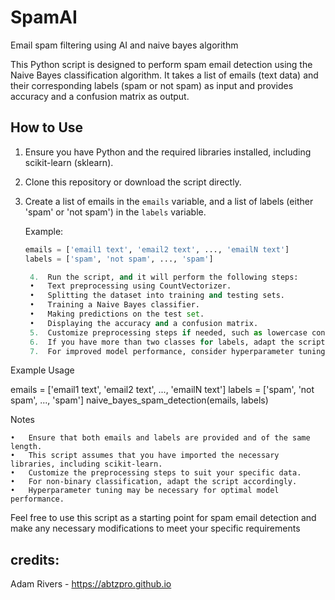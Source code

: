 # SpamAI
Email spam filtering using AI and naive bayes algorithm

This Python script is designed to perform spam email detection using the Naive Bayes classification algorithm. It takes a list of emails (text data) and their corresponding labels (spam or not spam) as input and provides accuracy and a confusion matrix as output.

## How to Use

1. Ensure you have Python and the required libraries installed, including scikit-learn (sklearn).

2. Clone this repository or download the script directly.

3. Create a list of emails in the `emails` variable, and a list of labels (either 'spam' or 'not spam') in the `labels` variable.

   Example:
   ```python
   emails = ['email1 text', 'email2 text', ..., 'emailN text']
   labels = ['spam', 'not spam', ..., 'spam']

	4.	Run the script, and it will perform the following steps:
	•	Text preprocessing using CountVectorizer.
	•	Splitting the dataset into training and testing sets.
	•	Training a Naive Bayes classifier.
	•	Making predictions on the test set.
	•	Displaying the accuracy and a confusion matrix.
	5.	Customize preprocessing steps if needed, such as lowercase conversion or special character removal.
	6.	If you have more than two classes for labels, adapt the script accordingly.
	7.	For improved model performance, consider hyperparameter tuning.

Example Usage

emails = ['email1 text', 'email2 text', ..., 'emailN text']
labels = ['spam', 'not spam', ..., 'spam']
naive_bayes_spam_detection(emails, labels)

Notes

	•	Ensure that both emails and labels are provided and of the same length.
	•	This script assumes that you have imported the necessary libraries, including scikit-learn.
	•	Customize the preprocessing steps to suit your specific data.
	•	For non-binary classification, adapt the script accordingly.
	•	Hyperparameter tuning may be necessary for optimal model performance.

Feel free to use this script as a starting point for spam email detection and make any necessary modifications to meet your specific requirements

## credits:
Adam Rivers - https://abtzpro.github.io
